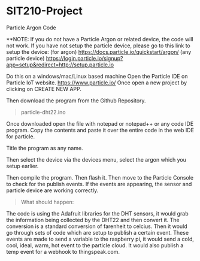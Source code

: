 # SIT210-Project

Particle Argon Code

**NOTE: If you do not have a Particle Argon or related device, the code will not work. If you have not setup the particle device,
please go to this link to setup the device:
(for argon) https://docs.particle.io/quickstart/argon/
(any particle device) https://login.particle.io/signup?app=setup&redirect=http://setup.particle.io



Do this on a windows/mac/Linux based machine
Open the Particle IDE on Particle IoT website. 
https://www.particle.io/
Once open a new project by clicking on CREATE NEW APP.

Then download the program from the Github Repository.
>particle-dht22.ino

Once downloaded open the file with notepad or notepad++ or any code IDE program. 
Copy the contents and paste it over the entire code in the web IDE for particle.

Title the program as any name.

Then select the device via the devices menu, select the argon which you setup earlier.

Then compile the program.
Then flash it. Then move to the Particle Console to check for the publish events.
If the events are appearing, the sensor and particle device are working correctly.

>What should happen:

The code is using the Adafruit libraries for the DHT sensors, it would grab the information being collected by the DHT22 and then convert it.
The conversion is a standard conversion of farenheit to celcius. Then it would go through sets of code which are setup to publish a certain event.
These events are made to send a variable to the raspberry pi, it would send a cold, cool, ideal, warm, hot event to the particle cloud.
It would also publish a temp event for a webhook to thingspeak.com.
